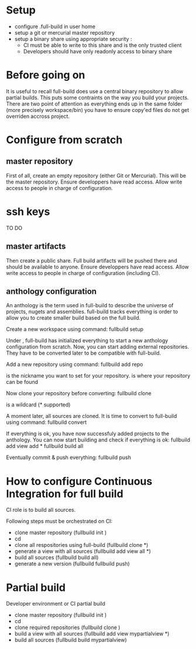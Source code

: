 # Setup
* configure .full-build in user home
* setup a git or mercurial master repository
* setup a binary share using appropriate security : 
  * CI must be able to write to this share and is the only trusted client
  * Developers should have only readonly access to binary share                                                   

# Before going on
It is useful to recall full-build does use a central binary repository to allow partial builds.
This puts some contraints on the way you build your projects. There are two point of attention as everything ends up in the same folder (more precisely workspace/bin) you have to ensure copy'ed files do not get overriden accross project.

# Configure from scratch
## master repository
First of all, create an empty repository (either Git or Mercurial). This will be the master repository.
Ensure developpers have read access. Allow write access to people in charge of configuration.

# ssh keys
TO DO

## master artifacts
Then create a public share. Full build artifacts will be pushed there and should be available to anyone.
Ensure developpers have read access. Allow write access to people in charge of configuration (including CI).

## anthology configuration
An anthology is the term used in full-build to describe the universe of projects, nugets and assemblies. full-build tracks everything is order to allow you to create smaller build based on the full build.

Create a new workspace using command:
  fullbuild setup <local folder> <master repository> <master artifacts>

Under <local folder>, full-build has initialized everything to start a new anthology configuration from scratch.
Now, you can start adding external repositories. They have to be converted later to be compatible with full-build.

Add a new repository using command:
  fullbuild add repo <name> <url>

<name> is the nickname you want to set for your repository.
<url> is where your repository can be found

Now clone your repository before converting:
  fullbuild clone <name>

<name> is a wildcard (* supported)

A moment later, all sources are cloned. It is time to convert to full-build using command:
  fullbuild convert

If everything is ok, you have now successfuly added projects to the anthology.
You can now start building and check if everything is ok:
  fullbuild add view add *
  fullbuild build all

Eventually commit & push everything:
  fullbuild push

# How to configure Continuous Integration for full build
CI role is to build all sources.

Following steps must be orchestrated on CI:
* clone master repository (fullbuild init <folder> <master repository>)
* cd <folder>
* clone all respositories using full-build (fullbuild clone *)
* generate a view with all sources (fullbuild add view all *)
* build all sources (fullbuild build all)
* generate a new version (fullbuild fullbuild push)

# Partial build
Developer environment or CI partial build

* clone master repository (fullbuild init <folder> <master repository>)
* cd <folder>
* clone required repositories (fullbuild clone <repoName>)
* build a view with all sources (fullbuild add view mypartialview *)
* build all sources (fullbuild build mypartialview)

